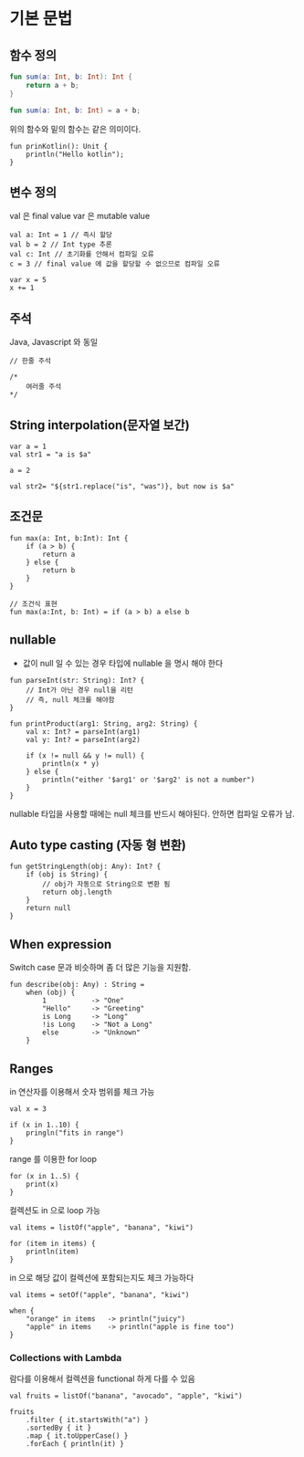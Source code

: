 # 기본 문법

## 함수 정의

```kt
fun sum(a: Int, b: Int): Int {
    return a + b;
}

fun sum(a: Int, b: Int) = a + b;
```

위의 함수와 밑의 함수는 같은 의미이다.

```
fun prinKotlin(): Unit {
    println("Hello kotlin");
}
```

## 변수 정의

val 은 final value
var 은 mutable value

```
val a: Int = 1 // 즉시 할당
val b = 2 // Int type 추론
val c: Int // 초기화를 안해서 컴파일 오류
c = 3 // final value 에 값을 할당할 수 없으므로 컴파일 오류

var x = 5
x += 1
```

## 주석

Java, Javascript 와 동일

```
// 한줄 주석

/*
    여러줄 주석
*/
```

## String interpolation(문자열 보간)

```
var a = 1
val str1 = "a is $a"

a = 2

val str2= "${str1.replace("is", "was")}, but now is $a"
```

## 조건문

```
fun max(a: Int, b:Int): Int {
    if (a > b) {
        return a
    } else {
        return b
    }
}

// 조건식 표현
fun max(a:Int, b: Int) = if (a > b) a else b
```

## nullable

-   값이 null 일 수 있는 경우 타입에 nullable 을 명시 해야 한다

```
fun parseInt(str: String): Int? {
    // Int가 아닌 경우 null을 리턴
    // 즉, null 체크를 해야함
}

fun printProduct(arg1: String, arg2: String) {
    val x: Int? = parseInt(arg1)
    val y: Int? = parseInt(arg2)

    if (x != null && y != null) {
        println(x * y)
    } else {
        println("either '$arg1' or '$arg2' is not a number")
    }
}
```

nullable 타입을 사용할 때에는 null 체크를 반드시 해야된다. 안하면 컴파일 오류가 남.

## Auto type casting (자동 형 변환)

```
fun getStringLength(obj: Any): Int? {
    if (obj is String) {
        // obj가 자동으로 String으로 변환 됨
        return obj.length
    }
    return null
}
```

## When expression

Switch case 문과 비슷하며 좀 더 많은 기능을 지원함.

```
fun describe(obj: Any) : String =
    when (obj) {
        1           -> "One"
        "Hello"     -> "Greeting"
        is Long     -> "Long"
        !is Long    -> "Not a Long"
        else        -> "Unknown"
    }
```

## Ranges

in 연산자를 이용해서 숫자 범위를 체크 가능

```
val x = 3

if (x in 1..10) {
    pringln("fits in range")
}
```

range 를 이용한 for loop

```
for (x in 1..5) {
    print(x)
}
```

컬렉션도 in 으로 loop 가능

```
val items = listOf("apple", "banana", "kiwi")

for (item in items) {
    println(item)
}
```

in 으로 해당 값이 컬렉션에 포함되는지도 체크 가능하다

```
val items = setOf("apple", "banana", "kiwi")

when {
    "orange" in items   -> println("juicy")
    "apple" in items    -> println("apple is fine too")
}
```

### Collections with Lambda

람다를 이용해서 컬렉션을 functional 하게 다를 수 있음

```
val fruits = listOf("banana", "avocado", "apple", "kiwi")

fruits
    .filter { it.startsWith("a") }
    .sortedBy { it }
    .map { it.toUpperCase() }
    .forEach { println(it) }
```
